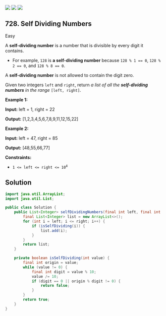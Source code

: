 [![](https://img.shields.io/github/stars/javadev/LeetCode-in-Java?label=Stars&style=flat-square)](https://github.com/javadev/LeetCode-in-Java)
[![](https://img.shields.io/github/forks/javadev/LeetCode-in-Java?label=Fork%20me%20on%20GitHub%20&style=flat-square)](https://github.com/javadev/LeetCode-in-Java/fork)
[![](https://img.shields.io/badge/-LeetCode%20in%20Kotlin-blue?style=flat-square)](https://github.com/javadev/LeetCode-in-Kotlin)

## 728\. Self Dividing Numbers

Easy

A **self-dividing number** is a number that is divisible by every digit it contains.

*   For example, `128` is **a self-dividing number** because `128 % 1 == 0`, `128 % 2 == 0`, and `128 % 8 == 0`.

A **self-dividing number** is not allowed to contain the digit zero.

Given two integers `left` and `right`, return _a list of all the **self-dividing numbers** in the range_ `[left, right]`.

**Example 1:**

**Input:** left = 1, right = 22

**Output:** [1,2,3,4,5,6,7,8,9,11,12,15,22]

**Example 2:**

**Input:** left = 47, right = 85

**Output:** [48,55,66,77]

**Constraints:**

*   <code>1 <= left <= right <= 10<sup>4</sup></code>

## Solution

```java
import java.util.ArrayList;
import java.util.List;

public class Solution {
    public List<Integer> selfDividingNumbers(final int left, final int right) {
        final List<Integer> list = new ArrayList<>();
        for (int i = left; i <= right; i++) {
            if (isSelfDividing(i)) {
                list.add(i);
            }
        }
        return list;
    }

    private boolean isSelfDividing(int value) {
        final int origin = value;
        while (value != 0) {
            final int digit = value % 10;
            value /= 10;
            if (digit == 0 || origin % digit != 0) {
                return false;
            }
        }
        return true;
    }
}
```